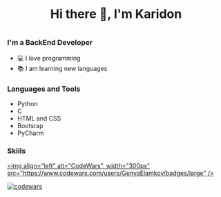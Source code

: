 <h1 align="center">Hi there 👋, I'm Karidon<h1>

### I'm a BackEnd Developer
* 💻 I love programming
* 📚 I am learning new languages


### Languages and Tools
* Python
* C
* HTML and CSS
* Bootsrap
* PyCharm

### Skiils
[<img align="left" alt="CodeWars", width="300px" src="https://www.codewars.com/users/GenyaElamkov/badges/large" />][codewars]

[codewars]: https://www.codewars.com/users/GenyaElamkov

[![codewars](https://www.codewars.com/users/GenyaElamkov/badges/large)](https://www.codewars.com/users/GenyaElamkov)  
